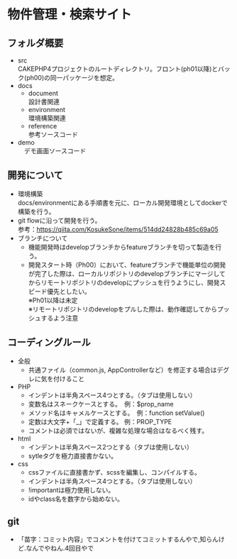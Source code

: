 # 物件管理・検索サイト

## フォルダ概要
- src  
  CAKEPHP4プロジェクトのルートディレクトリ。フロント(ph01以降)とバック(ph00)の同一パッケージを想定。
- docs  
  - document  
    設計書関連
  - environment  
    環境構築関連
  - reference  
    参考ソースコード
- demo  
　デモ画面ソースコード

## 開発について
- 環境構築  
  docs/environmentにある手順書を元に、ローカル開発環境としてdockerで構築を行う。  
- git flowに沿って開発を行う。  
  参考：https://qiita.com/KosukeSone/items/514dd24828b485c69a05
- ブランチについて
   - 機能開発時はdevelopブランチからfeatureブランチを切って製造を行う。
   - 開発スタート時（Ph00）において、featureブランチで機能単位の開発が完了した際は、ローカルリポジトリのdevelopブランチにマージしてからリモートリポジトリのdevelopにプッシュを行うようにし、開発スピード優先としたい。  
   ※Ph01以降は未定  
   ※リモートリポジトリのdevelopをプルした際は、動作確認してからプッシュするよう注意

## コーディングルール
- 全般
  - 共通ファイル（common.js, AppControllerなど）を修正する場合はデグレに気を付けること
- PHP
  - インデントは半角スペース4つとする。（タブは使用しない）
  - 変数名はスネークケースとする。　例：$prop_name
  - メソッド名はキャメルケースとする。　例：function setValue()
  - 定数は大文字+「_」で定義する。 例：PROP_TYPE
  - コメントは必須ではないが、複雑な処理な場合はなるべく残す。
- html
  - インデントは半角スペース2つとする（タブは使用しない）
  - sytleタグを極力直接書かない。
- css
  - cssファイルに直接書かず、scssを編集し、コンパイルする。
  - インデントは半角スペース4つとする。（タブは使用しない）
  - !importantは極力使用しない。
  - idやclass名を数字から始めない。

## git
- 「苗字：コミット内容」でコメントを付けてコミットするんやで,知らんけど.なんでやねん.4回目やで
